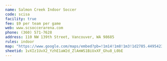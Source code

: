 ```yaml
---
name: Salmon Creek Indoor Soccer
code: scisa
facility: true
fee: $9 per team per game
web: www.scsoccerarena.com
phone: (360) 571-7628
address: 110 NW 139th Street, Vancouver, WA 98685
rules: indoor
map: "https://www.google.com/maps/embed?pb=!1m14!1m8!1m3!1d2785.4495423078542!2d-122.67165134999999!3d45.72207875!3m2!1i1024!2i768!4f13.1!3m3!1m2!1s0x0%3A0x96fa081a21a47926!2sSalmon+Creek+Indoor+Sports+Arena!5e0!3m2!1sen!2sus!4v1392243571773"
sheetid: 1vXIz1UvX2_YzhE1aW2d_ZlAmWS1BiUxXF_Ghu8_L0bE
---
```

